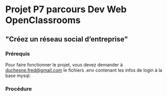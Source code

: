 # Projet P7 parcours Dev Web OpenClassrooms

## "Créez un réseau social d’entreprise"

### Prérequis

Pour faire fonctionner le projet, vous devez demander à duchesne.fred@gmail.com le fichiers .env contenant les infos de login à la base mysql.

### Procédure
